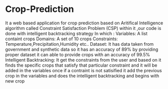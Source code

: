 # Crop-Prediction
It a web based application for crop prediction based on Aritifical Intelligence algorithm called Constraint Satisfaction Problem (CSP) within it ,our code is done with intelligent backtracking strategy
In which :
Variables: A list containt crops
Domains: A set of 10 crops
Constraints: Temperature,Precipitation,Humidity etc..
Dataset: It has  data taken from government and synthetic data so it has an accuracy of 89% by providing proper dataset it can able to provide crops with an accuracy of 99.5%
Intelligent Backtracking:
It get the constraints from the user and based on it finds the specific crops that satisfy that particular constraint and it will be added in the variables once if a contraint is not satisified it add the previous crop in the variables and does the intelligent backtracking and begins with new crop
